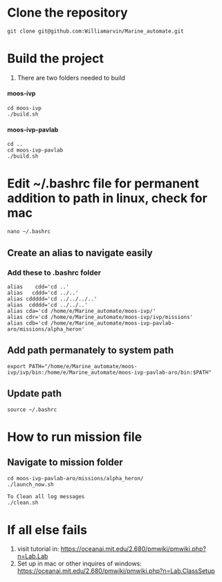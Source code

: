 # Clone the repository
```
git clone git@github.com:Williamarvin/Marine_automate.git
```

# Build the project
1. There are two folders needed to build
 
#### moos-ivp
```
cd moos-ivp
./build.sh
```

#### moos-ivp-pavlab
```
cd ..
cd moos-ivp-pavlab
./build.sh
```

# Edit ~/.bashrc file for permanent addition to path in linux, check for mac
```
nano ~/.bashrc
```

## Create an alias to navigate easily
### Add these to .bashrc folder
```
alias    cdd='cd ..'
alias   cddd='cd ../..'
alias cddddd='cd ../../../..'
alias  cdddd='cd ../../..'
alias cda='cd /home/e/Marine_automate/moos-ivp/'
alias cdr='cd /home/e/Marine_automate/moos-ivp/ivp/missions'
alias cdb='cd /home/e/Marine_automate/moos-ivp-pavlab-aro/missions/alpha_heron'
```

## Add path permanately to system path
```
export PATH="/home/e/Marine_automate/moos-ivp/ivp/bin:/home/e/Marine_automate/moos-ivp-pavlab-aro/bin:$PATH"
```

## Update path
```
source ~/.bashrc
```

# How to run mission file
## Navigate to mission folder

```
cd moos-ivp-pavlab-aro/missions/alpha_heron/
./launch_now.sh

To Clean all log messages
./clean.sh
```

# If all else fails
1. visit tutorial in: https://oceanai.mit.edu/2.680/pmwiki/pmwiki.php?n=Lab.Lab
2. Set up in mac or other inquires of windows: https://oceanai.mit.edu/2.680/pmwiki/pmwiki.php?n=Lab.ClassSetup